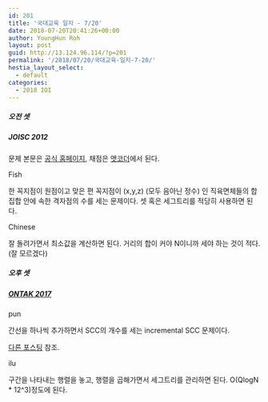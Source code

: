 ```yaml
---
id: 201
title: '국대교육 일지 - 7/20'
date: 2018-07-20T20:41:26+00:00
author: YoungHun Roh
layout: post
guid: http://13.124.96.114/?p=201
permalink: '/2018/07/20/국대교육-일지-7-20/'
hestia_layout_select:
  - default
categories:
  - 2018 IOI
---
```

##### 오전 셋

##### JOISC 2012

문제 본문은 [공식 홈페이지](https://www.ioi-jp.org/camp/2012/2012-sp-tasks/index.html), 채점은 [앳코더](https://joisc2012.contest.atcoder.jp/assignments)에서 된다.

Fish

한 꼭지점이 원점이고 맞은 편 꼭지점이 (x,y,z) (모두 음아닌 정수) 인 직육면체들의 합집합 안에 속한 격자점의 수를 세는 문제이다. 셋 혹은 세그트리를 적당히 사용하면 된다.

Chinese

잘 돌려가면서 최소값을 계산하면 된다. 거리의 합이 커야 N이니까 세야 하는 것이 적다. (잘 모르겠다)

##### 오후 셋

##### [ONTAK 2017](https://sio2.mimuw.edu.pl/c/wiekuisty_ontak2017/p/)

pun

간선을 하나씩 추가하면서 SCC의 개수를 세는 incremental SCC 문제이다.

[다른 포스팅](http://13.124.96.114/2018/07/20/incremental-scc/) 참조.

ilu

구간을 나타내는 행렬을 놓고, 행렬을 곱해가면서 세그트리를 관리하면 된다. O(QlogN * 12^3)정도에 된다.